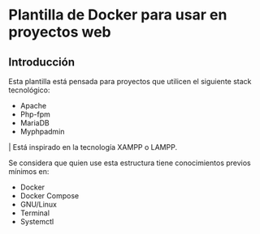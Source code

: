 # Plantilla de Docker para usar en proyectos web

## Introducción

Esta plantilla está pensada para proyectos que utilicen el siguiente stack 
tecnológico:

* Apache
* Php-fpm
* MariaDB
* Myphpadmin

| Está inspirado en la tecnología XAMPP o LAMPP.


Se considera que quien use esta estructura tiene conocimientos previos mínimos 
en:

+ Docker
+ Docker Compose
+ GNU/Linux
+ Terminal
+ Systemctl

